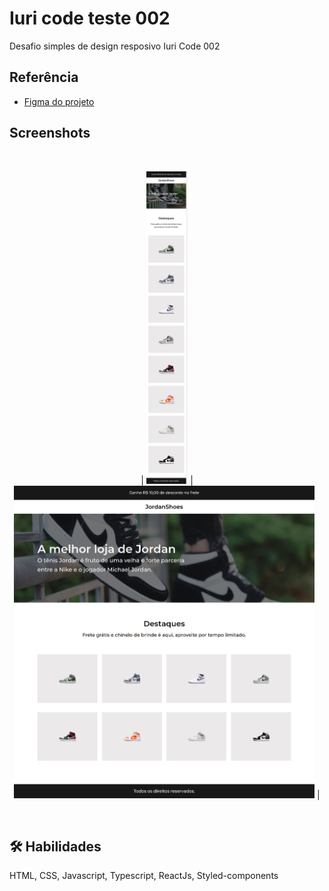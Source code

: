 
# Iuri code teste 002

Desafio simples de design resposivo Iuri Code 002 


## Referência

 - [Figma do projeto](https://www.figma.com/file/Yb9IBH56g7T1hdIyZ3BMNO/Desafios---Codel%C3%A2ndia?node-id=1973-39&t=P5hJUgJnVTAJu2x4-0)
 

## Screenshots

<div align="center">

<br />

 | <img src="./public//assets/images/mobile.png" data-canonical-src="https://gyazo.com/eb5c5741b6a9a16c692170a41a49c858.png" height="500" /> | 
 <img src="./public//assets/images/desktop.png" data-canonical-src="https://gyazo.com/eb5c5741b6a9a16c692170a41a49c858.png" height="500" /> |

</div>

<br />

## 🛠 Habilidades

HTML, CSS, Javascript, Typescript, ReactJs, Styled-components


